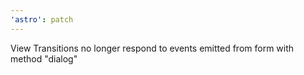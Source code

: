 ```yaml
---
'astro': patch
---
```


View Transitions no longer respond to events emitted from form with method "dialog"
